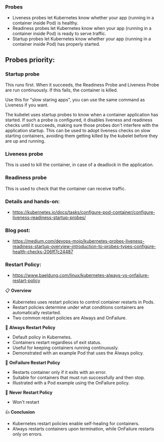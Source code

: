 ### Probes

- Liveness probes let Kubernetes know whether your app (running in a container inside Pod) is healthy.
- Readiness probes let Kubernetes know when your app (running in a container inside Pod) is ready to serve traffic.
- Startup probes let Kubernetes know whether your app (running in a container inside Pod) has properly started.

## Probes priority:
### Startup probe
This runs first. When it succeeds, the Readiness Probe and Liveness Probe are run continuously. If this fails, the container is killed.

Use this for "slow staring apps", you can use the same command as Liveness if you want.

The kubelet uses startup probes to know when a container application has started. If such a probe is configured, it disables liveness and readiness checks until it succeeds, making sure those probes don't interfere with the application startup. This can be used to adopt liveness checks on slow starting containers, avoiding them getting killed by the kubelet before they are up and running.

### Liveness probe
This is used to kill the container, in case of a deadlock in the application.

### Readiness probe
This is used to check that the container can receive traffic.

### Details and hands-on:
- https://kubernetes.io/docs/tasks/configure-pod-container/configure-liveness-readiness-startup-probes/

### Blog post:
- https://medium.com/devops-mojo/kubernetes-probes-liveness-readiness-startup-overview-introduction-to-probes-types-configure-health-checks-206ff7c24487


### Restart Policy:
- https://www.baeldung.com/linux/kubernetes-always-vs-onfailure-restart-policy

📋 **Overview**
- Kubernetes uses restart policies to control container restarts in Pods.
- Restart policies determine under what conditions containers are automatically restarted.
- Two common restart policies are Always and OnFailure.

🔄 **Always Restart Policy**
- Default policy in Kubernetes.
- Containers restart regardless of exit status.
- Useful for keeping containers running continuously.
- Demonstrated with an example Pod that uses the Always policy.

🔁 **OnFailure Restart Policy**
- Restarts container only if it exits with an error.
- Suitable for containers that must run successfully and then stop.
- Illustrated with a Pod example using the OnFailure policy.

🔁 **Never Restart Policy**
- Won't restart 

👍 **Conclusion**
- Kubernetes restart policies enable self-healing for containers.
- Always restarts containers upon termination, while OnFailure restarts only on errors.
